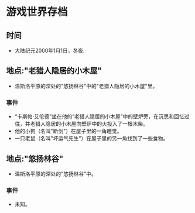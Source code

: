 # 游戏世界存档
## 时间
- 大陆纪元2000年1月1日，冬夜.
## 地点:"老猎人隐居的小木屋"
- 温斯洛平原的深处的"悠扬林谷"中的"老猎人隐居的小木屋"里。
### 事件
- “卡斯帕·艾伦德”坐在他的“老猎人隐居的小木屋”中的壁炉旁，在沉思和回忆过往，并老猎人隐居的小木屋向壁炉中的火投入了一根木柴。
- 他的小狗（名叫"断剑"）在屋子里的一角睡觉。
- 一只老鼠（名叫"坏运气先生"）在屋子里的另一角找到了一些食物。

## 地点:"悠扬林谷"
- 温斯洛平原的深处的"悠扬林谷"中。
### 事件
- 未知。